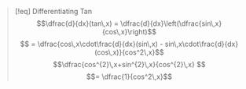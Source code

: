 > [!eq] Differentiating Tan
> $$\dfrac{d}{dx}(tan\,x) = \dfrac{d}{dx}\left(\dfrac{sin\,x}{cos\,x}\right)$$
> $$ = \dfrac{cos\,x\cdot\frac{d}{dx}(sin\,x) - sin\,x\cdot\frac{d}{dx}(cos\,x)}{cos^2\,x}$$
> $$\dfrac{cos^{2}\,x+sin^{2}\,x}{cos^{2}\,x} $$
> $$= \dfrac{1}{cos^2\,x}$$